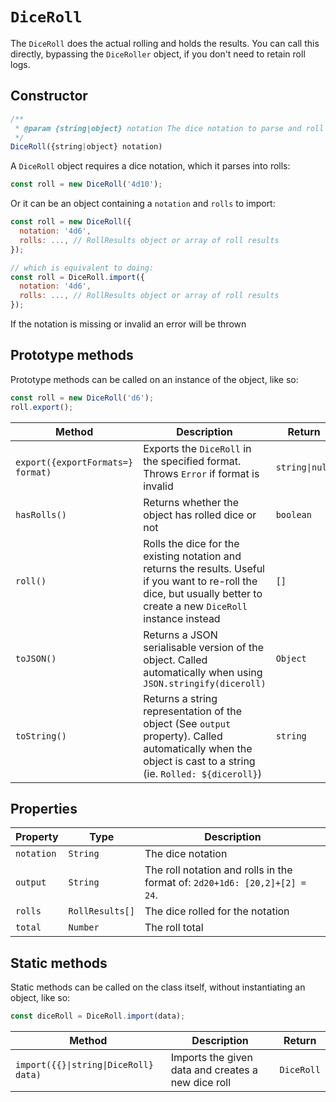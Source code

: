 # `DiceRoll`

The `DiceRoll` does the actual rolling and holds the results. You can call this directly, bypassing the `DiceRoller` object, if you don't need to retain roll logs.


## Constructor

```js
/**
 * @param {string|object} notation The dice notation to parse and roll
 */
DiceRoll({string|object} notation)
```

A `DiceRoll` object requires a dice notation, which it parses into rolls:

```js
const roll = new DiceRoll('4d10');
```

Or it can be an object containing a `notation` and `rolls` to import:

```js
const roll = new DiceRoll({
  notation: '4d6',
  rolls: ..., // RollResults object or array of roll results
});

// which is equivalent to doing:
const roll = DiceRoll.import({
  notation: '4d6',
  rolls: ..., // RollResults object or array of roll results
});
```

If the notation is missing or invalid an error will be thrown

## Prototype methods

Prototype methods can be called on an instance of the object, like so:

```js
const roll = new DiceRoll('d6');
roll.export();
```

| Method                            | Description                                                  | Return         |
| --------------------------------- | ------------------------------------------------------------ | -------------- |
| `export({exportFormats=} format)` | Exports the `DiceRoll` in the specified format. Throws `Error` if format is invalid | `string\|null` |
| `hasRolls()`                      | Returns whether the object has rolled dice or not            | `boolean`      |
| `roll()`                          | Rolls the dice for the existing notation and returns the results. Useful if you want to re-roll the dice, but usually better to create a new `DiceRoll` instance instead | `[]`           |
| `toJSON()`                        | Returns a JSON serialisable version of the object. Called automatically when using `JSON.stringify(diceroll)` | `Object`       |
| `toString()`                      | Returns a string representation of the object (See `output` property). Called automatically when the object is cast to a string (ie. `Rolled: ${diceroll}`) | `string`       |


## Properties

| Property   | Type            | Description                                                  |
| ---------- | --------------- | ------------------------------------------------------------ |
| `notation` | `String`        | The dice notation                                            |
| `output`   | `String`        | The roll notation and rolls in the format of: `2d20+1d6: [20,2]+[2] = 24`. |
| `rolls`    | `RollResults[]` | The dice rolled for the notation                             |
| `total`    | `Number`        | The roll total                                               |


## Static methods

Static methods can be called on the class itself, without instantiating an object, like so:

```js
const diceRoll = DiceRoll.import(data);
```

| Method                                | Description                                        | Return     |
| ------------------------------------- | -------------------------------------------------- | ---------- |
| `import({{}\|string\|DiceRoll} data)` | Imports the given data and creates a new dice roll | `DiceRoll` |

